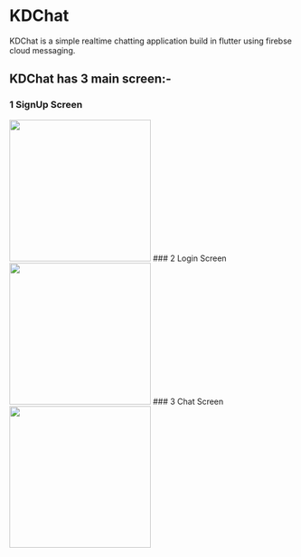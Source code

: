 # KDChat
 KDChat is a simple realtime chatting application build in flutter using firebse cloud messaging.
 ## KDChat has 3 main screen:-
 ### 1 SignUp Screen 
 <img src="../master/signUp.jpg" height=250 >
 ### 2 Login Screen
 <img src="../master/login.jpg" height=250 >
 ### 3 Chat Screen
<img src="../master/chatSccreen.jpg" height=250 >
